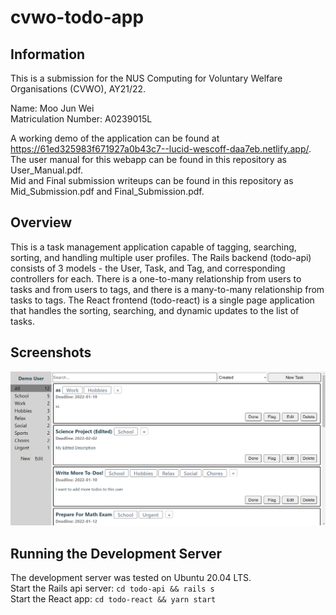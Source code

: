 # cvwo-todo-app

## Information

This is a submission for the NUS Computing for Voluntary Welfare Organisations (CVWO), AY21/22.

Name: Moo Jun Wei <br/>
Matriculation Number: A0239015L

A working demo of the application can be found at https://61ed325983f671927a0b43c7--lucid-wescoff-daa7eb.netlify.app/. <br/>
The user manual for this webapp can be found in this repository as User_Manual.pdf. <br />
Mid and Final submission writeups can be found in this repository as Mid_Submission.pdf and Final_Submission.pdf.

## Overview

This is a task management application capable of tagging, searching, sorting, and handling multiple user profiles. 
The Rails backend (todo-api) consists of 3 models - the User, Task, and Tag, and corresponding controllers for each. There is a one-to-many relationship from users to tasks and from users to tags, and there is a many-to-many relationship from tasks to tags.
The React frontend (todo-react) is a single page application that handles the sorting, searching, and dynamic updates to the list of tasks. 

## Screenshots

![Screenshot 1](/images/screenshot_1.PNG)

## Running the Development Server

The development server was tested on Ubuntu 20.04 LTS. <br/>
Start the Rails api server: `cd todo-api && rails s` <br/>
Start the React app: `cd todo-react && yarn start` <br/>
